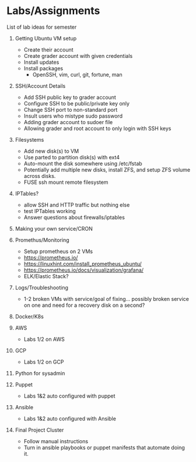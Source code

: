 # Labs/Assignments

List of lab ideas for semester

1. Getting Ubuntu VM setup
    * Create their account
    * Create grader account with given credentials
    * Install updates
    * Install packages
        * OpenSSH, vim, curl, git, fortune, man
    
2. SSH/Account Details
    * Add SSH public key to grader account
    * Configure SSH to be public/private key only
    * Change SSH port to non-standard port
    * Insult users who mistype sudo password
    * Adding grader account to sudoer file
    * Allowing grader and root account to only login with SSH keys

3. Filesystems
    * Add new disk(s) to VM
    * Use parted to partition disk(s) with ext4
    * Auto-mount the disk somewhere using /etc/fstab
    * Potentially add multiple new disks, install ZFS, and setup ZFS volume across disks. 
    * FUSE ssh mount remote filesystem

4. IPTables?
    * allow SSH and HTTP traffic but nothing else
    * test IPTables working
    * Answer questions about firewalls/iptables

5. Making your own service/CRON

5. Promethus/Monitoring
    * Setup prometheus on 2 VMs 
    * https://prometheus.io/
    * https://linuxhint.com/install_prometheus_ubuntu/
    * https://prometheus.io/docs/visualization/grafana/
    * ELK/Elastic Stack?

6. Logs/Troubleshooting
    * 1-2 broken VMs with service/goal of fixing... possibly broken service on one and need for a recovery disk on a second? 

7. Docker/K8s

8. AWS
    * Labs 1/2 on AWS

9. GCP
    * Labs 1/2 on GCP

10. Python for sysadmin

11. Puppet
    * Labs 1&2 auto configured with puppet

12. Ansible
    * Labs 1&2 auto configured with Ansible

13. Final Project Cluster
    * Follow manual instructions
    * Turn in ansible playbooks or puppet manifests that automate doing it.
